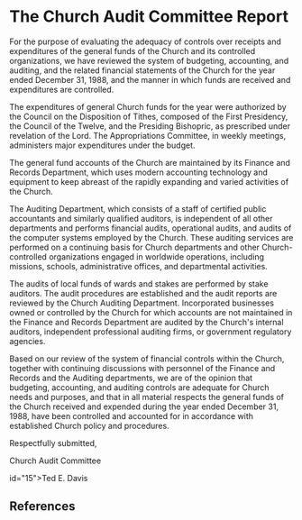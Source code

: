 # The Church Audit Committee Report

For the purpose of evaluating the adequacy of controls over receipts and
expenditures of the general funds of the Church and its controlled
organizations, we have reviewed the system of budgeting, accounting, and
auditing, and the related financial statements of the Church for the year
ended December 31, 1988, and the manner in which funds are received and
expenditures are controlled.

The expenditures of general Church funds for the year were authorized by the
Council on the Disposition of Tithes, composed of the First Presidency, the
Council of the Twelve, and the Presiding Bishopric, as prescribed under
revelation of the Lord. The Appropriations Committee, in weekly meetings,
administers major expenditures under the budget.

The general fund accounts of the Church are maintained by its Finance and
Records Department, which uses modern accounting technology and equipment to
keep abreast of the rapidly expanding and varied activities of the Church.

The Auditing Department, which consists of a staff of certified public
accountants and similarly qualified auditors, is independent of all other
departments and performs financial audits, operational audits, and audits of
the computer systems employed by the Church. These auditing services are
performed on a continuing basis for Church departments and other Church-
controlled organizations engaged in worldwide operations, including missions,
schools, administrative offices, and departmental activities.

The audits of local funds of wards and stakes are performed by stake auditors.
The audit procedures are established and the audit reports are reviewed by the
Church Auditing Department. Incorporated businesses owned or controlled by the
Church for which accounts are not maintained in the Finance and Records
Department are audited by the Church's internal auditors, independent
professional auditing firms, or government regulatory agencies.

Based on our review of the system of financial controls within the Church,
together with continuing discussions with personnel of the Finance and Records
and the Auditing departments, we are of the opinion that budgeting,
accounting, and auditing controls are adequate for Church needs and purposes,
and that in all material respects the general funds of the Church received and
expended during the year ended December 31, 1988, have been controlled and
accounted for in accordance with established Church policy and procedures.

Respectfully submitted,

Church Audit Committee

id="15"&gt;Ted E. Davis

## References

